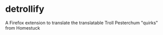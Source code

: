 # detrollify
A Firefox extension to translate the translatable Troll Pesterchum "quirks" from Homestuck
